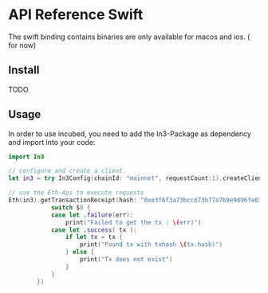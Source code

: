# API Reference Swift

The swift binding contains binaries are only available for macos and ios. ( for now)

## Install


TODO

## Usage

In order to use incubed, you need to add the In3-Package as dependency and import into your code:

```swift
import In3

// configure and create a client.
let in3 = try In3Config(chainId: "mainnet", requestCount:1).createClient()

// use the Eth-Api to execute requests
Eth(in3).getTransactionReceipt(hash: "0xe3f6f3a73bccd73b77a7b9e9096fe07b9341e7d1d8f1ad8b8e5207f2fe349fa0").observe(using: {
            switch $0 {
            case let .failure(err):
                print("Failed to get the tx : \(err)")
            case let .success( tx ):
                if let tx = tx {
                    print("Found tx with txhash \(tx.hash)")
                } else {
                    print("Tx does not exist")
                }
            }
        })
```
